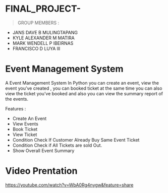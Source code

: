# FINAL_PROJECT-

> GROUP MEMBERS :
- JANS DAVE B MULINGTAPANG
- KYLE ALEXANDER M MATIRA
- MARK WENDELL P IBEIRNAS
- FRANCISCO D LUYA lll


# Event Management System

A Event Management System In Python you can create an event, view the event you’ve created , you can booked ticket at the same time you can also view the ticket you’ve booked and also you can view the summary report of the events.


Features :
- Create An Event
- View Events
- Book Ticket
- View Ticket
- Condition Check If Customer Already Buy Same Event Ticket
- Condition Check if All Tickets are sold Out.
- Show Overall Event Summary

# Video Prentation
https://youtube.com/watch?v=WbA0Rg4nygw&feature=share


